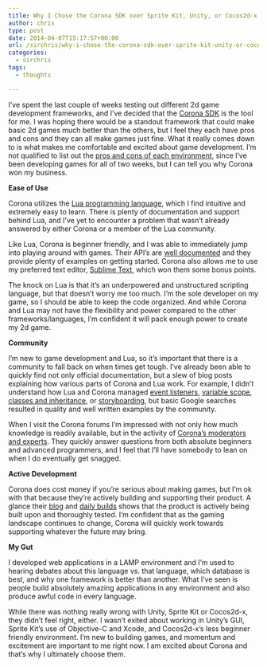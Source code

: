 ```yaml
---
title: Why I Chose the Corona SDK over Sprite Kit, Unity, or Cocos2d-x
author: chris
type: post
date: 2014-04-07T15:17:57+00:00
url: /sirchris/why-i-chose-the-corona-sdk-over-sprite-kit-unity-or-cocos2d-x/
categories:
  - sirchris
tags:
  - thoughts

---
```

I&#8217;ve spent the last couple of weeks testing out different 2d game development frameworks, and I&#8217;ve decided that the [Corona SDK][1] is the tool for me. I was hoping there would be a standout framework that could make basic 2d games much better than the others, but I feel they each have pros and cons and they can all make games just fine. What it really comes down to is what makes me comfortable and excited about game development. I&#8217;m not qualified to list out the [pros and cons of each environment][2], since I&#8217;ve been developing games for all of two weeks, but I can tell you why Corona won my business.
<!--more-->

**Ease of Use**
  
Corona utilizes the [Lua programming language][3], which I find intuitive and extremely easy to learn. There is plenty of documentation and support behind Lua, and I&#8217;ve yet to encounter a problem that wasn&#8217;t already answered by either Corona or a member of the Lua community.

Like Lua, Corona is beginner friendly, and I was able to immediately jump into playing around with games. Their API&#8217;s are [well documented][4] and they provide plenty of examples on getting started. Corona also allows me to use my preferred text editor, [Sublime Text][5], which won them some bonus points.

The knock on Lua is that it&#8217;s an underpowered and unstructured scripting language, but that doesn&#8217;t worry me too much. I&#8217;m the sole developer on my game, so I should be able to keep the code organized. And while Corona and Lua may not have the flexibility and power compared to the other frameworks/languages, I&#8217;m confident it will pack enough power to create my 2d game.

**Community**
  
I&#8217;m new to game development and Lua, so it&#8217;s important that there is a community to fall back on when times get tough. I&#8217;ve already been able to quickly find not only official documentation, but a slew of blog posts explaining how various parts of Corona and Lua work. For example, I didn&#8217;t understand how Lua and Corona managed [event listeners][6], [variable scope][7], [classes and inheritance][8], or [storyboarding][9], but basic Google searches resulted in quality and well written examples by the community.

When I visit the Corona forums I&#8217;m impressed with not only how much knowledge is readily available, but in the activity of [Corona&#8217;s moderators and experts][10]. They quickly answer questions from both absolute beginners and advanced programmers, and I feel that I&#8217;ll have somebody to lean on when I do eventually get snagged.

**Active Development**
  
Corona does cost money if you&#8217;re serious about making games, but I&#8217;m ok with that because they&#8217;re actively building and supporting their product. A glance their [blog][11] and [daily builds][12] shows that the product is actively being built upon and thoroughly tested. I&#8217;m confident that as the gaming landscape continues to change, Corona will quickly work towards supporting whatever the future may bring.

**My Gut**
  
I developed web applications in a LAMP environment and I&#8217;m used to hearing debates about this language vs. that language, which database is best, and why one framework is better than another. What I&#8217;ve seen is people build absolutely amazing applications in any environment and also produce awful code in every language.

While there was nothing really wrong with Unity, Sprite Kit or Cocos2d-x, they didn&#8217;t feel right, either. I wasn&#8217;t exited about working in Unity&#8217;s GUI, Sprite Kit&#8217;s use of Objective-C and Xcode, and Cocos2d-x&#8217;s less beginner friendly environment. I&#8217;m new to building games, and momentum and excitement are important to me right now. I am excited about Corona and that&#8217;s why I ultimately choose them.

 [1]: http://coronalabs.com/products/corona-sdk/
 [2]: http://www.raywenderlich.com/67585/cocos2d-vs-sprite-kit-vs-unity-2d-tech-talk-video
 [3]: http://www.lua.org/docs.html
 [4]: http://docs.coronalabs.com/api/
 [5]: http://www.sublimetext.com
 [6]: http://www.omidahourai.com/2013-06-27/improve-runtime-event-listeners-by-using-closures-lua-corona-sdk
 [7]: http://www.develephant.net/how-to-use-global-variables-in-corona-sdk/
 [8]: http://www.omidahourai.com/from-zero-to-oo-ardentkids-guide-to-object-oriented-lua-with-corona-sdk
 [9]: http://www.develephant.net/a-simple-storyboard-framework-for-corona-sdk-part-1/
 [10]: http://forums.coronalabs.com/user/414323-rob-miracle/
 [11]: http://coronalabs.com/blog/
 [12]: http://developer.coronalabs.com/corona-daily-builds/summary